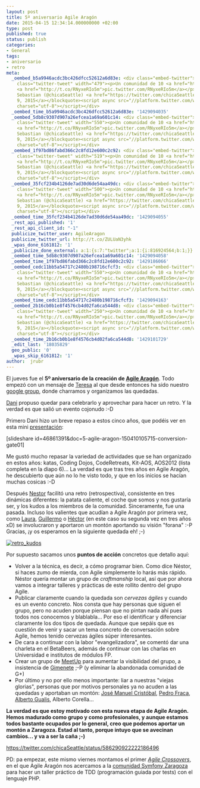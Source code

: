 ```yaml
---
layout: post
title: 5º aniversario Agile Aragón
date: 2015-04-15 12:34:14.000000000 +02:00
type: post
published: true
status: publish
categories:
- General
tags:
- aniversario
- retro
meta:
  _oembed_b5a9946acdc3bc426dfcc52612a6d83e: <div class="embed-twitter"><blockquote
    class="twitter-tweet" width="479"><p>Un comunidad de 10 <a href="https://twitter.com/AgileAragon">@AgileAragon</a>
    <a href="http://t.co/RNyxeRIo5m">pic.twitter.com/RNyxeRIo5m</a></p>&mdash; Noe
    Sebastian (@chicaSeattle) <a href="https://twitter.com/chicaSeattle/status/586290922222186496">April
    9, 2015</a></blockquote><script async src="//platform.twitter.com/widgets.js"
    charset="utf-8"></script></div>
  _oembed_time_b5a9946acdc3bc426dfcc52612a6d83e: '1429094035'
  _oembed_5db8c9307d907a26efcea1a69a601c14: <div class="embed-twitter"><blockquote
    class="twitter-tweet" width="550"><p>Un comunidad de 10 <a href="https://twitter.com/AgileAragon">@AgileAragon</a>
    <a href="http://t.co/RNyxeRIo5m">pic.twitter.com/RNyxeRIo5m</a></p>&mdash; Noe
    Sebastian (@chicaSeattle) <a href="https://twitter.com/chicaSeattle/status/586290922222186496">April
    9, 2015</a></blockquote><script async src="//platform.twitter.com/widgets.js"
    charset="utf-8"></script></div>
  _oembed_1f97bd86fabd366c2c8fd12e600c2c92: <div class="embed-twitter"><blockquote
    class="twitter-tweet" width="519"><p>Un comunidad de 10 <a href="https://twitter.com/AgileAragon">@AgileAragon</a>
    <a href="http://t.co/RNyxeRIo5m">pic.twitter.com/RNyxeRIo5m</a></p>&mdash; Noe
    Sebastian (@chicaSeattle) <a href="https://twitter.com/chicaSeattle/status/586290922222186496">April
    9, 2015</a></blockquote><script async src="//platform.twitter.com/widgets.js"
    charset="utf-8"></script></div>
  _oembed_35fcf234b4126de7ad30d6de54aa49dc: <div class="embed-twitter"><blockquote
    class="twitter-tweet" width="500"><p>Un comunidad de 10 <a href="https://twitter.com/AgileAragon">@AgileAragon</a>
    <a href="http://t.co/RNyxeRIo5m">pic.twitter.com/RNyxeRIo5m</a></p>&mdash; Noe
    Sebastian (@chicaSeattle) <a href="https://twitter.com/chicaSeattle/status/586290922222186496">April
    9, 2015</a></blockquote><script async src="//platform.twitter.com/widgets.js"
    charset="utf-8"></script></div>
  _oembed_time_35fcf234b4126de7ad30d6de54aa49dc: '1429094055'
  _rest_api_published: '1'
  _rest_api_client_id: "-1"
  publicize_twitter_user: AgileAragon
  publicize_twitter_url: http://t.co/ZULUaN3yhk
  _wpas_done_6161812: '1'
  _publicize_done_external: a:1:{s:7:"twitter";a:1:{i:816924564;b:1;}}
  _oembed_time_5db8c9307d907a26efcea1a69a601c14: '1429094058'
  _oembed_time_1f97bd86fabd366c2c8fd12e600c2c92: '1429186066'
  _oembed_cedc11bb5a54717c2480b198716cfcf3: <div class="embed-twitter"><blockquote
    class="twitter-tweet" width="550"><p>Un comunidad de 10 <a href="https://twitter.com/AgileAragon">@AgileAragon</a>
    <a href="http://t.co/RNyxeRIo5m">pic.twitter.com/RNyxeRIo5m</a></p>&mdash; Noe
    Sebastian (@chicaSeattle) <a href="https://twitter.com/chicaSeattle/status/586290922222186496">April
    9, 2015</a></blockquote><script async src="//platform.twitter.com/widgets.js"
    charset="utf-8"></script></div>
  _oembed_time_cedc11bb5a54717c2480b198716cfcf3: '1429094163'
  _oembed_2b16cb0b1e8f4576cb4d02fa6ca544d8: <div class="embed-twitter"><blockquote
    class="twitter-tweet" width="250"><p>Un comunidad de 10 <a href="https://twitter.com/AgileAragon">@AgileAragon</a>
    <a href="http://t.co/RNyxeRIo5m">pic.twitter.com/RNyxeRIo5m</a></p>&mdash; Noe
    Sebastian (@chicaSeattle) <a href="https://twitter.com/chicaSeattle/status/586290922222186496">April
    9, 2015</a></blockquote><script async src="//platform.twitter.com/widgets.js"
    charset="utf-8"></script></div>
  _oembed_time_2b16cb0b1e8f4576cb4d02fa6ca544d8: '1429101729'
  _edit_last: '18035829'
  geo_public: '0'
  _wpas_skip_6161812: '1'
author:  jrubr
---
```

El jueves fue el **5º aniversario de la creación de [Agile
Aragón](https://twitter.com/agilearagon)**. Todo empezó con un mensaje
de [Teresa](https://twitter.com/tolivern) al que desde entonces ha sido
nuestro [google
group](https://groups.google.com/forum/#!forum/agile-aragon), donde
charramos y organizamos las quedadas.

[Dani](https://twitter.com/dani_latorre) propuso quedar para celebrarlo
y aprovechar para hacer un retro. Y la verdad es que salió un evento
cojonudo :-D

Primero Dani hizo un breve repaso a estos cinco años, que podéis ver en
esta mini
[presentación](http://www.slideshare.net/danilat/5-agilearagon):

[slideshare
id=46861391&doc=5-agile-aragon-150410105715-conversion-gate01]

Me gustó mucho repasar la variedad de actividades que se han organizado
en estos años: katas, Coding Dojos, CodeRetreats, Kit-AOS, AOS2012
(lista completa en la diapo 6)... La verdad es que tras tres años en
Agile Aragón, he descubierto que aún no lo he visto todo, y que en los
inicios se hacían muchas cosicas :-D

Después [Nestor](https://twitter.com/nestorsalceda) facilitó una retro
(retrospectiva), consistente en tres dinámicas diferentes: la patata
caliente, el coche que somos y nos gustaría ser, y los kudos a los
miembros de la comunidad. Sinceramente, fue una pasada. Incluso los
valientes que acudían a Agile Aragón por primera vez, como
[Laura](https://twitter.com/lafelop),
[Guillermo](https://twitter.com/Superwillyfoc) o
[Héctor](https://twitter.com/torhector2) (en este caso su segunda vez en
tres años xD) se involucraron y aportaron un montón aportando su visión
"forana" :-P Gracias, ¡y os esperamos en la siguiente quedada eh! ;-)

[![retro\_kudos]({{site.baseurl}}/img/posts/retro_kudos.jpg?w=300)](https://agilearagon.files.wordpress.com/2015/04/retro_kudos.jpg)

Por supuesto sacamos unos **puntos de acción** concretos que detallo
aquí:

-   Volver a la técnica, es decir, a cómo programar bien. Como dice
    Néstor, si haces zumo de mierda, con Agile simplemente lo harás más
    rápido. Néstor quería montar un grupo de *craftmanship* local, así
    que por ahora vamos a integrar talleres y prácticas de este rollito
    dentro del grupo Agile.
-   Publicar claramente cuando la quedada son *cervezas ágiles* y cuando
    es un evento concreto. Nos consta que hay personas que siguen el
    grupo, pero no acuden porque piensan que no pintan nada ahí pues
    todos nos conocemos y blablabla... Por eso el identificar y
    diferenciar claramente los dos tipos de quedada. Aunque que sepáis
    que es cuestión de venir y sacar un tema concreto de conversación
    sobre Agile, hemos tenido cervezas ágiles súper interesantes.
-   De cara a continuar con la labor "evangelizadora", se comentó dar
    una charleta en el BetaBeers, además de continuar con las charlas en
    Universidad e institutos de módulos FP.
-   Crear un grupo de
    [MeetUp](http://www.meetup.com/find/?allMeetups=true&radius=25&userFreeform=Zaragoza&mcId=c1010812&gcResults=Zaragoza%2C+Zaragoza%2C+Spain%3AES%3AAragon%3AZaragoza%3AZaragoza%3Anull%3Anull%3A41.6488226%3A-0.8890853000000334&sort=recommended&eventFilter=mysugg)
    para aumentar la visibilidad del grupo, a insistencia de
    [Gimenete](https://twitter.com/gimenete) ;-P (y eliminar la
    abandonada comunidad de G+)
-   Por último y no por ello menos importante: liar a nuestras "viejas
    glorias", personas que por motivos personales ya no acuden a las
    quedadas y aportaban un montón: [José Manuel
    Cristóbal](https://twitter.com/jcristo2), [Pedro
    Fraca](https://es.linkedin.com/pub/pedro-fraca/14/938/91a), [Alberto
    Gualis](https://twitter.com/gualison), Alberto Corella...

**La verdad es que estoy motivado con esta nueva etapa de Agile Aragón.
Hemos madurado como grupo y como profesionales, y aunque estamos todos
bastante ocupados por lo general, creo que podemos aportar un montón a
Zaragoza. Estad al tanto, porque intuyo que se avecinan cambios... y va
a ser la caña ;-)**

https://twitter.com/chicaSeattle/status/586290922222186496

PD: pa empezar, este mismo viernes montamos el primer [*Agile
Crossovers*](http://agile-aragon.org/2015/03/23/agile-crossovers-tdd-en-php/),
en el que Agile Aragón nos acercamos a la [comunidad Symfony
Zaragoza](https://groups.google.com/forum/#!forum/symfony-zaragoza) para
hacer un taller práctico de TDD (programación guiada por tests) con el
lenguaje PHP.
